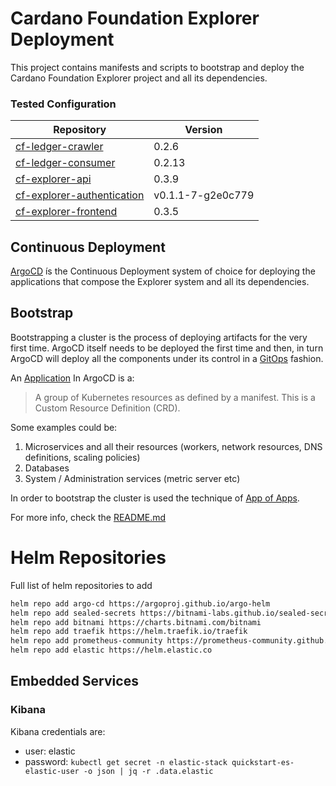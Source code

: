 # Cardano Foundation Explorer Deployment

This project contains manifests and scripts to bootstrap and deploy the Cardano Foundation Explorer project and all its
dependencies.

### Tested Configuration

| Repository            | Version |
|-----------------------|---------|
| [cf-ledger-crawler](https://github.com/cardano-foundation/cf-ledger-crawler)     | 0.2.6   |
| [cf-ledger-consumer](https://github.com/cardano-foundation/cf-ledger-consumer)    | 0.2.13 |
| [cf-explorer-api](https://github.com/cardano-foundation/cf-explorer-api)       | 0.3.9   |
| [cf-explorer-authentication](https://github.com/cardano-foundation/cf-explorer-authentication) | v0.1.1-7-g2e0c779   |
| [cf-explorer-frontend](https://github.com/cardano-foundation/cf-explorer-frontend) | 0.3.5   |

## Continuous Deployment

[ArgoCD](https://argo-cd.readthedocs.io/en/stable/) ís the Continuous Deployment system of choice for deploying the applications
that compose the Explorer system and all its dependencies.

## Bootstrap

Bootstrapping a cluster is the process of deploying artifacts for the very first time. ArgoCD itself needs to be deployed the first time
and then, in turn ArgoCD will deploy all the components under its control in a [GitOps](https://about.gitlab.com/topics/gitops/) fashion.

An [Application](https://argo-cd.readthedocs.io/en/stable/core_concepts/) In ArgoCD is a:
> A group of Kubernetes resources as defined by a manifest. This is a Custom Resource Definition (CRD).

Some examples could be: 
1. Microservices and all their resources (workers, network resources, DNS definitions, scaling policies)
2. Databases
3. System / Administration services (metric server etc)

In order to bootstrap the cluster is used the technique of [App of Apps](https://argo-cd.readthedocs.io/en/stable/operator-manual/cluster-bootstrapping/).

For more info, check the [README.md](argocd-bootstrap/README.md)

# Helm Repositories

Full list of helm repositories to add

```bash 
helm repo add argo-cd https://argoproj.github.io/argo-helm
helm repo add sealed-secrets https://bitnami-labs.github.io/sealed-secrets
helm repo add bitnami https://charts.bitnami.com/bitnami
helm repo add traefik https://helm.traefik.io/traefik
helm repo add prometheus-community https://prometheus-community.github.io/helm-charts
helm repo add elastic https://helm.elastic.co
```

## Embedded Services

### Kibana

Kibana credentials are:

* user: elastic
* password: `kubectl get secret -n elastic-stack quickstart-es-elastic-user -o json | jq -r .data.elastic`
